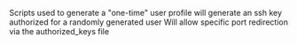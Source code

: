 Scripts used to generate a "one-time" user profile
will generate an ssh key authorized for a randomly generated user
Will allow specific port redirection via the authorized_keys file


